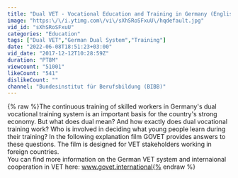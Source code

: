```yaml
---
title: "Dual VET - Vocational Education and Training in Germany (English)"
image: "https:\/\/i.ytimg.com\/vi\/sXhSRoSFxuU\/hqdefault.jpg"
vid_id: "sXhSRoSFxuU"
categories: "Education"
tags: ["Dual VET","German Dual System","Training"]
date: "2022-06-08T18:51:23+03:00"
vid_date: "2017-12-12T10:28:59Z"
duration: "PT8M"
viewcount: "51001"
likeCount: "541"
dislikeCount: ""
channel: "Bundesinstitut für Berufsbildung (BIBB)"
---
```

{% raw %}The continuous training of skilled workers in Germany's dual vocational training system is an important basis for the country's strong economy. But what does dual mean? And how exactly does dual vocational training work? Who is involved in deciding what young people learn during their training? In the following explanation film GOVET provides answers to these questions. The film is designed for VET stakeholders working in foreign countries.<br />You can find more information on the German VET system and internaional cooperation in VET here: www.govet.international{% endraw %}
